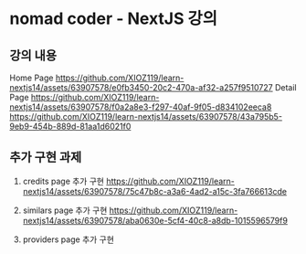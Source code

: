 # nomad coder - NextJS 강의 
## 강의 내용
Home Page
https://github.com/XIOZ119/learn-nextjs14/assets/63907578/e0fb3450-20c2-470a-af32-a257f9510727
Detail Page
https://github.com/XIOZ119/learn-nextjs14/assets/63907578/f0a2a8e3-f297-40af-9f05-d834102eeca8
https://github.com/XIOZ119/learn-nextjs14/assets/63907578/43a795b5-9eb9-454b-889d-81aa1d6021f0

## 추가 구현 과제 
1. credits page 추가 구현
https://github.com/XIOZ119/learn-nextjs14/assets/63907578/75c47b8c-a3a6-4ad2-a15c-3fa766613cde

2. similars page 추가 구현
https://github.com/XIOZ119/learn-nextjs14/assets/63907578/aba0630e-5cf4-40c8-a8db-1015596579f9

3. providers page 추가 구현
